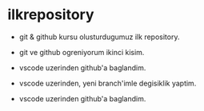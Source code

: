 # ilkrepository

- git & github kursu olusturdugumuz ilk repository. 

- git ve github ogreniyorum ikinci kisim.


- vscode uzerinden github'a baglandim.


- vscode uzerinden, yeni branch'imle degisiklik yaptim.

- vscode uzerinden github'a baglandim.

